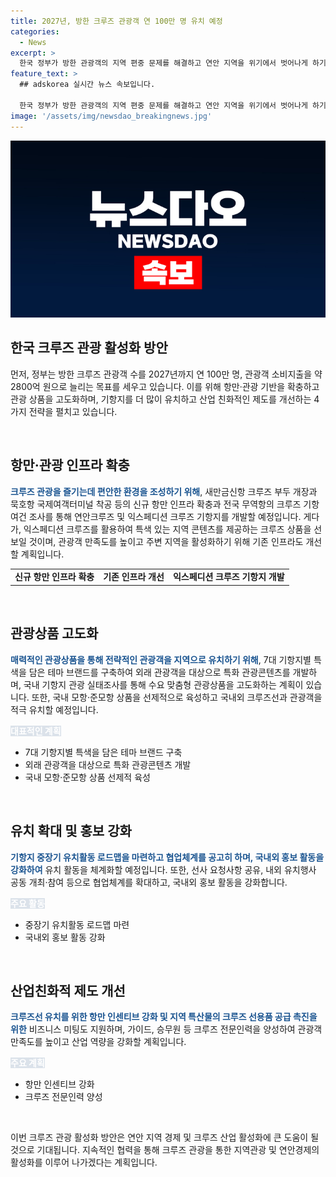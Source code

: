 ```yaml
---
title: 2027년, 방한 크루즈 관광객 연 100만 명 유치 예정
categories:
  - News
excerpt: >
  한국 정부가 방한 관광객의 지역 편중 문제를 해결하고 연안 지역을 위기에서 벗어나게 하기 위해 크루즈 관광 활성화 방안을 추진 중이다. 2027년까지 연간 100만 명의 방한 크루즈 관광객과 2800억 원의 관광 소비지출을 목표로 하며, 항만 및 관광 기반 확충, 관광상품 고도화, 기항지 확대, 산업 친화적 제도 개선 등을 추진할 예정이다. 크루즈 관광은 지역 관광과 연안 경제에 활력을 불어넣는 해결책으로 주목받고 있으며, 관광 강화를 위해 4가지 전략을 세우고 있다.
feature_text: >
  ## adskorea 실시간 뉴스 속보입니다.

  한국 정부가 방한 관광객의 지역 편중 문제를 해결하고 연안 지역을 위기에서 벗어나게 하기 위해 크루즈 관광 활성화 방안을 추진 중이다. 2027년까지 연간 100만 명의 방한 크루즈 관광객과 2800억 원의 관광 소비지출을 목표로 하며, 항만 및 관광 기반 확충, 관광상품 고도화, 기항지 확대, 산업 친화적 제도 개선 등을 추진할 예정이다. 크루즈 관광은 지역 관광과 연안 경제에 활력을 불어넣는 해결책으로 주목받고 있으며, 관광 강화를 위해 4가지 전략을 세우고 있다.
image: '/assets/img/newsdao_breakingnews.jpg'
---
```


<p><img src="/assets/img/newsdao_breakingnews.jpg" alt="adskorea 속보" /></p>

<h2 data-ke-size="size26">한국 크루즈 관광 활성화 방안</h2>

<p>먼저, 정부는 방한 크루즈 관광객 수를 2027년까지 연 100만 명, 관광객 소비지출을 약 2800억 원으로 늘리는 목표를 세우고 있습니다. 이를 위해 항만·관광 기반을 확충하고 관광 상품을 고도화하며, 기항지를 더 많이 유치하고 산업 친화적인 제도를 개선하는 4가지 전략을 펼치고 있습니다.</p>

<p data-ke-size="size16">&nbsp;</p>

<h2 data-ke-size="size24">항만·관광 인프라 확충</h2>

<p><b><span style="color: #1a5490;">크루즈 관광을 즐기는데 편안한 환경을 조성하기 위해</span></b>, 새만금신항 크루즈 부두 개장과 묵호항 국제여객터미널 착공 등의 신규 항만 인프라 확충과 전국 무역항의 크루즈 기항 여건 조사를 통해 연안크루즈 및 익스페디션 크루즈 기항지를 개발할 예정입니다. 게다가, 익스페디션 크루즈를 활용하여 특색 있는 지역 콘텐츠를 제공하는 크루즈 상품을 선보일 것이며, 관광객 만족도를 높이고 주변 지역을 활성화하기 위해 기존 인프라도 개선할 계획입니다.</p>

<table>
      <tr>
        <td style="text-align: center; height: 17px;"><b>신규 항만 인프라 확충</b></td>
        <td style="text-align: center; height: 17px;"><b>기존 인프라 개선</b></td>
        <td style="text-align: center; height: 17px;"><b>익스페디션 크루즈 기항지 개발</b></td>
      </tr>
</table>

<p data-ke-size="size16">&nbsp;</p>

<h2 data-ke-size="size24">관광상품 고도화</h2>

<p><b><span style="color: #1a5490;">매력적인 관광상품을 통해 전략적인 관광객을 지역으로 유치하기 위해</span></b>, 7대 기항지별 특색을 담은 테마 브랜드를 구축하여 외래 관광객을 대상으로 특화 관광콘텐츠를 개발하며, 국내 기항지 관광 실태조사를 통해 수요 맞춤형 관광상품을 고도화하는 계획이 있습니다. 또한, 국내 모항·준모항 상품을 선제적으로 육성하고 국내외 크루즈선과 관광객을 적극 유치할 예정입니다.</p>

<p><b><span style="background-color: #21538527; color: #ffffff;">대표적인 계획</span></b></p>

<ul>
<li>7대 기항지별 특색을 담은 테마 브랜드 구축</li>
<li>외래 관광객을 대상으로 특화 관광콘텐츠 개발</li>
<li>국내 모항·준모항 상품 선제적 육성</li>
</ul>

<p data-ke-size="size16">&nbsp;</p>

<h2 data-ke-size="size24">유치 확대 및 홍보 강화</h2>

<p><b><span style="color: #1a5490;">기항지 중장기 유치활동 로드맵을 마련하고 협업체계를 공고히 하며, 국내외 홍보 활동을 강화하여</span></b> 유치 활동을 체계화할 예정입니다. 또한, 선사 요청사항 공유, 내외 유치행사 공동 개최·참여 등으로 협업체계를 확대하고, 국내외 홍보 활동을 강화합니다.</p>

<p><b><span style="background-color: #21538527; color: #ffffff;">주요 활동</span></b></p>

<ul>
<li>중장기 유치활동 로드맵 마련</li>
<li>국내외 홍보 활동 강화</li>
</ul>

<p data-ke-size="size16">&nbsp;</p>

<h2 data-ke-size="size24">산업친화적 제도 개선</h2>

<p><b><span style="color: #1a5490;">크루즈선 유치를 위한 항만 인센티브 강화 및 지역 특산물의 크루즈 선용품 공급 촉진을 위한</span></b> 비즈니스 미팅도 지원하며, 가이드, 승무원 등 크루즈 전문인력을 양성하여 관광객 만족도를 높이고 산업 역량을 강화할 계획입니다.</p>

<p><b><span style="background-color: #21538527; color: #ffffff;">주요 계획</span></b></p>

<ul>
<li>항만 인센티브 강화</li>
<li>크루즈 전문인력 양성</li>
</ul>

<p data-ke-size="size16">&nbsp;</p>

<p>이번 크루즈 관광 활성화 방안은 연안 지역 경제 및 크루즈 산업 활성화에 큰 도움이 될 것으로 기대됩니다. 지속적인 협력을 통해 크루즈 관광을 통한 지역관광 및 연안경제의 활성화를 이루어 나가겠다는 계획입니다.</p>

